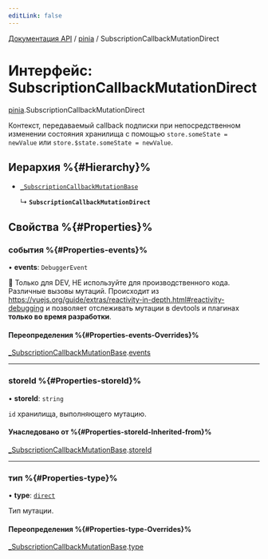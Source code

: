 ```yaml
---
editLink: false
---
```


[Документация API](../index.md) / [pinia](../modules/pinia.md) / SubscriptionCallbackMutationDirect

# Интерфейс: SubscriptionCallbackMutationDirect

[pinia](../modules/pinia.md).SubscriptionCallbackMutationDirect

Контекст, передаваемый callback подписки при непосредственном изменении состояния хранилища с помощью `store.someState = newValue` или `store.$state.someState = newValue`.

## Иерархия %{#Hierarchy}%

-   [`_SubscriptionCallbackMutationBase`](pinia._SubscriptionCallbackMutationBase.md)

    ↳ **`SubscriptionCallbackMutationDirect`**

## Свойства %{#Properties}%

### события %{#Properties-events}%

• **events**: `DebuggerEvent`

🔴 Только для DEV, НЕ используйте для производственного кода. Различные вызовы мутаций. Происходит из <https://vuejs.org/guide/extras/reactivity-in-depth.html#reactivity-debugging> и позволяет отслеживать мутации в devtools и плагинах **только во время разработки**.

#### Переопределения %{#Properties-events-Overrides}%

[\_SubscriptionCallbackMutationBase](pinia._SubscriptionCallbackMutationBase.md).[events](pinia._SubscriptionCallbackMutationBase.md#events)

---

### storeId %{#Properties-storeId}%

• **storeId**: `string`

`id` хранилища, выполняющего мутацию.

#### Унаследовано от %{#Properties-storeId-Inherited-from}%

[\_SubscriptionCallbackMutationBase](pinia._SubscriptionCallbackMutationBase.md).[storeId](pinia._SubscriptionCallbackMutationBase.md#storeid)

---

### тип %{#Properties-type}%

• **type**: [`direct`](../enums/pinia.MutationType.md#direct)

Тип мутации.

#### Переопределения %{#Properties-type-Overrides}%

[\_SubscriptionCallbackMutationBase](pinia._SubscriptionCallbackMutationBase.md).[type](pinia._SubscriptionCallbackMutationBase.md#type)
